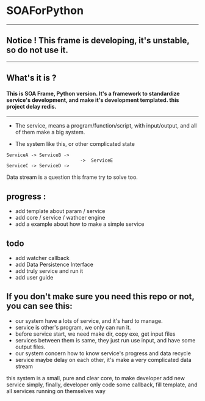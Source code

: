 # SOAForPython

---

## Notice ! This frame is developing, it's unstable, so do not use it.

---

## What's it is ?

#### This is SOA Frame, Python version. It's a framework to standardize service's development, and make it's development templated. this project delay redis.

---

+ The service, means a program/function/script, with input/output, and all of them make a big system.

+ The system like this, or other complicated state
```
ServiceA -> ServiceB ->
                           ->  ServiceE
ServiceC -> ServiceD ->
```

Data stream is a question this frame try to solve too.

## progress :

+ add template about param / service
+ add core / service / wathcer engine
+ add a example about how to make a simple service

## todo

- add watcher callback
- add Data Persistence Interface
- add truly service and run it
- add user guide


## If you don't make sure you need this repo or not, you can see this:

+ our system have a lots of service, and it's hard to manage.
+ service is other's program, we only can run it.
+ before service start, we need make dir, copy exe, get input files
+ services between them is same, they just run use input, and have some output files.
+ our system concern how to know service's progress and data recycle
+ service maybe delay on each other, it's make a very complicated data stream

this system is a small, pure and clear core, to make developer add new service simply, 
finally, developer only code some callback, fill template, and all services running on themselves way



